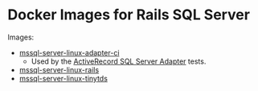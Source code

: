 # Docker Images for Rails SQL Server

Images:
- [mssql-server-linux-adapter-ci](mssql-server-linux-adapter-ci)
  - Used by the [ActiveRecord SQL Server Adapter](https://github.com/rails-sqlserver/activerecord-sqlserver-adapter) tests.
- [mssql-server-linux-rails](mssql-server-linux-rails)
- [mssql-server-linux-tinytds](mssql-server-linux-tinytds)
